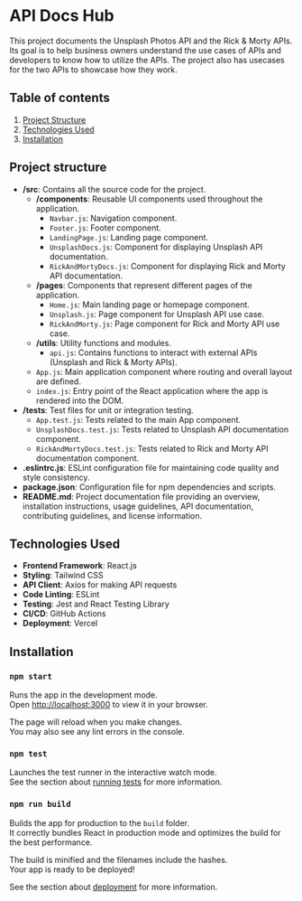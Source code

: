 # API Docs Hub

This project documents the Unsplash Photos API and the Rick & Morty APIs. Its goal is to help business owners understand the use cases of APIs and developers to know how to utilize the APIs. The project also has usecases for the two APIs to showcase how they work.

## Table of contents

1. [Project Structure](#project-structure)
2. [Technologies Used](#technologies-used)
3. [Installation](#installation)

## Project structure 

- **/src**: Contains all the source code for the project.
  - **/components**: Reusable UI components used throughout the application.
    - `Navbar.js`: Navigation component.
    - `Footer.js`: Footer component.
    - `LandingPage.js`: Landing page component.
    - `UnsplashDocs.js`: Component for displaying Unsplash API documentation.
    - `RickAndMortyDocs.js`: Component for displaying Rick and Morty API documentation.
  - **/pages**: Components that represent different pages of the application.
    - `Home.js`: Main landing page or homepage component.
    - `Unsplash.js`: Page component for Unsplash API use case.
    - `RickAndMorty.js`: Page component for Rick and Morty API use case.
  - **/utils**: Utility functions and modules.
    - `api.js`: Contains functions to interact with external APIs (Unsplash and Rick & Morty APIs).
  - `App.js`: Main application component where routing and overall layout are defined.
  - `index.js`: Entry point of the React application where the app is rendered into the DOM.
- **/tests**: Test files for unit or integration testing.
  - `App.test.js`: Tests related to the main App component.
  - `UnsplashDocs.test.js`: Tests related to Unsplash API documentation component.
  - `RickAndMortyDocs.test.js`: Tests related to Rick and Morty API documentation component.
- **.eslintrc.js**: ESLint configuration file for maintaining code quality and style consistency.
- **package.json**: Configuration file for npm dependencies and scripts.
- **README.md**: Project documentation file providing an overview, installation instructions, usage guidelines, API documentation, contributing guidelines, and license information.

## Technologies Used
- **Frontend Framework**: React.js
- **Styling**: Tailwind CSS
- **API Client**: Axios for making API requests
- **Code Linting**: ESLint
- **Testing**: Jest and React Testing Library
- **CI/CD**: GitHub Actions
- **Deployment**: Vercel

## Installation
### `npm start`

Runs the app in the development mode.\
Open [http://localhost:3000](http://localhost:3000) to view it in your browser.

The page will reload when you make changes.\
You may also see any lint errors in the console.

### `npm test`

Launches the test runner in the interactive watch mode.\
See the section about [running tests](https://facebook.github.io/create-react-app/docs/running-tests) for more information.

### `npm run build`

Builds the app for production to the `build` folder.\
It correctly bundles React in production mode and optimizes the build for the best performance.

The build is minified and the filenames include the hashes.\
Your app is ready to be deployed!

See the section about [deployment](https://facebook.github.io/create-react-app/docs/deployment) for more information.

